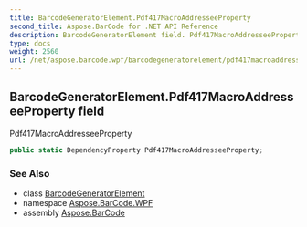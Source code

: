```yaml
---
title: BarcodeGeneratorElement.Pdf417MacroAddresseeProperty
second_title: Aspose.BarCode for .NET API Reference
description: BarcodeGeneratorElement field. Pdf417MacroAddresseeProperty
type: docs
weight: 2560
url: /net/aspose.barcode.wpf/barcodegeneratorelement/pdf417macroaddresseeproperty/
---
```

## BarcodeGeneratorElement.Pdf417MacroAddresseeProperty field

Pdf417MacroAddresseeProperty

```csharp
public static DependencyProperty Pdf417MacroAddresseeProperty;
```

### See Also

* class [BarcodeGeneratorElement](../)
* namespace [Aspose.BarCode.WPF](../../barcodegeneratorelement/)
* assembly [Aspose.BarCode](../../../)


